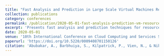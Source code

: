 ```yaml
---
title: "Fast Analysis and Prediction in Large Scale Virtual Machines Resource Utilisation"
collection: publications
category: conferences
permalink: /publication/2020-05-01-fast-analysis-prediction-vm-resource-utilisation
excerpt: 'Presents fast analysis and prediction techniques for resource utilization in large-scale virtual machine environments to optimize cloud resource management and capacity planning.'
date: 2020-05-01
venue: '10th International Conference on Cloud Computing and Services Science (CLOSER)'
paperurl: 'https://doi.org/10.5220/0009408701150126'
citation: 'Abubakar, A., Barbhuiya, S., Kilpatrick, P., Vien, N., & Nikolopoulos, D. (2020). &quot;Fast Analysis and Prediction in Large Scale Virtual Machines Resource Utilisation.&quot; In <i>Proceedings of the 10th International Conference on Cloud Computing and Services Science - Volume 1: CLOSER</i>, 115-126. SciTePress. https://doi.org/10.5220/0009408701150126'
---
```

